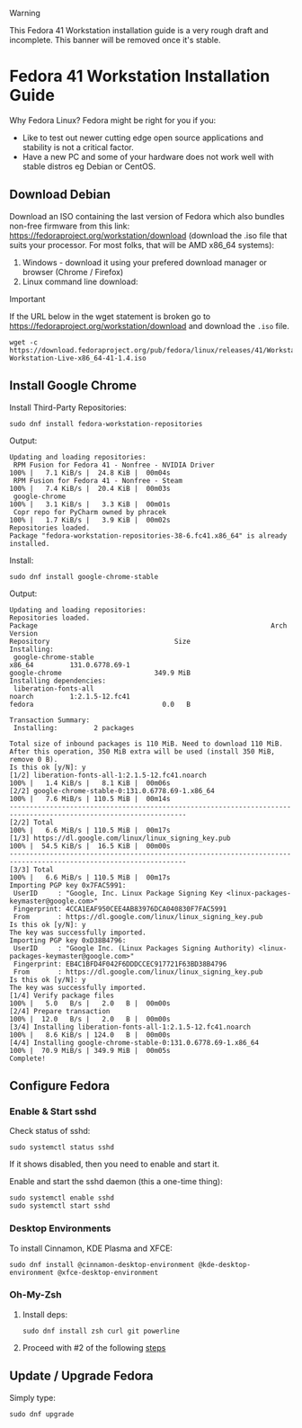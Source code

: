 > [!WARNING]
> This Fedora 41 Workstation installation guide is a very rough draft and incomplete. This banner will be removed once it's stable.

# Fedora 41 Workstation Installation Guide
Why Fedora Linux? Fedora might be right for you if you:
- Like to test out newer cutting edge open source applications and stability is not a critical factor.
- Have a new PC and some of your hardware does not work well with stable distros eg Debian or CentOS.

## Download Debian

Download an ISO containing the last version of Fedora which also bundles non-free firmware from this link: https://fedoraproject.org/workstation/download (download the .iso file that suits your processor. For most folks, that will be AMD x86_64 systems):

1. Windows - download it using your prefered download manager or browser (Chrome / Firefox)
2. Linux command line download:
> [!IMPORTANT]
> If the URL below in the wget statement is broken go to https://fedoraproject.org/workstation/download and download the `.iso` file.
```
wget -c https://download.fedoraproject.org/pub/fedora/linux/releases/41/Workstation/x86_64/iso/Fedora-Workstation-Live-x86_64-41-1.4.iso 
```

## Install Google Chrome

Install Third-Party Repositories:
```
sudo dnf install fedora-workstation-repositories
```

Output:
```
Updating and loading repositories:
 RPM Fusion for Fedora 41 - Nonfree - NVIDIA Driver                                   100% |   7.1 KiB/s |  24.8 KiB |  00m04s
 RPM Fusion for Fedora 41 - Nonfree - Steam                                           100% |   7.4 KiB/s |  20.4 KiB |  00m03s
 google-chrome                                                                        100% |   3.1 KiB/s |   3.3 KiB |  00m01s
 Copr repo for PyCharm owned by phracek                                               100% |   1.7 KiB/s |   3.9 KiB |  00m02s
Repositories loaded.
Package "fedora-workstation-repositories-38-6.fc41.x86_64" is already installed.
```

Install:
```
sudo dnf install google-chrome-stable
```

Output:
```
Updating and loading repositories:
Repositories loaded.
Package                                                          Arch           Version                                                          Repository                               Size
Installing:
 google-chrome-stable                                            x86_64         131.0.6778.69-1                                                  google-chrome                       349.9 MiB
Installing dependencies:
 liberation-fonts-all                                            noarch         1:2.1.5-12.fc41                                                  fedora                                0.0   B

Transaction Summary:
 Installing:         2 packages

Total size of inbound packages is 110 MiB. Need to download 110 MiB.
After this operation, 350 MiB extra will be used (install 350 MiB, remove 0 B).
Is this ok [y/N]: y
[1/2] liberation-fonts-all-1:2.1.5-12.fc41.noarch                         100% |   1.4 KiB/s |   8.1 KiB |  00m06s
[2/2] google-chrome-stable-0:131.0.6778.69-1.x86_64                       100% |   7.6 MiB/s | 110.5 MiB |  00m14s
------------------------------------------------------------------------------------------------------------------
[2/2] Total                                                               100% |   6.6 MiB/s | 110.5 MiB |  00m17s
[1/3] https://dl.google.com/linux/linux_signing_key.pub                   100% |  54.5 KiB/s |  16.5 KiB |  00m00s
------------------------------------------------------------------------------------------------------------------
[3/3] Total                                                               100% |   6.6 MiB/s | 110.5 MiB |  00m17s
Importing PGP key 0x7FAC5991:
 UserID     : "Google, Inc. Linux Package Signing Key <linux-packages-keymaster@google.com>"
 Fingerprint: 4CCA1EAF950CEE4AB83976DCA040830F7FAC5991
 From       : https://dl.google.com/linux/linux_signing_key.pub
Is this ok [y/N]: y
The key was successfully imported.
Importing PGP key 0xD38B4796:
 UserID     : "Google Inc. (Linux Packages Signing Authority) <linux-packages-keymaster@google.com>"
 Fingerprint: EB4C1BFD4F042F6DDDCCEC917721F63BD38B4796
 From       : https://dl.google.com/linux/linux_signing_key.pub
Is this ok [y/N]: y
The key was successfully imported.
[1/4] Verify package files                                                100% |   5.0   B/s |   2.0   B |  00m00s
[2/4] Prepare transaction                                                 100% |  12.0   B/s |   2.0   B |  00m00s
[3/4] Installing liberation-fonts-all-1:2.1.5-12.fc41.noarch              100% |   8.6 KiB/s | 124.0   B |  00m00s
[4/4] Installing google-chrome-stable-0:131.0.6778.69-1.x86_64            100% |  70.9 MiB/s | 349.9 MiB |  00m05s
Complete!
```

## Configure Fedora
### Enable & Start sshd

Check status of sshd:
```
sudo systemctl status sshd
```
 If it shows disabled, then you need to enable and start it.

Enable and start the sshd daemon (this a one-time thing):
```
sudo systemctl enable sshd
sudo systemctl start sshd
```

### Desktop Environments
To install Cinnamon, KDE Plasma and XFCE:
```
sudo dnf install @cinnamon-desktop-environment @kde-desktop-environment @xfce-desktop-environment
```


### Oh-My-Zsh

1. Install deps:
   ```
   sudo dnf install zsh curl git powerline
   ```
2. Proceed with #2 of the following [steps](https://github.com/kihiukiragu/helpers/tree/main/linux/debian#install-zsh-and-oh-my-zsh-optional)

## Update / Upgrade Fedora

Simply type:
```
sudo dnf upgrade
```


